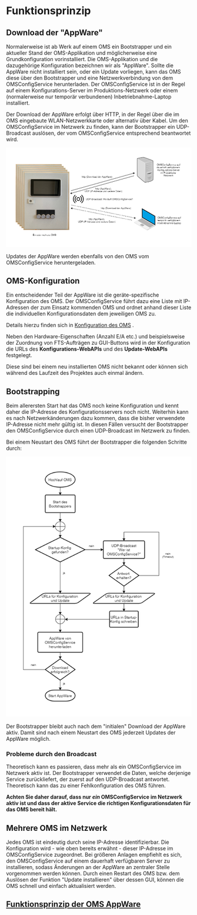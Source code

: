 # Funktionsprinzip

## Download der "AppWare"

Normalerweise ist ab Werk auf einem OMS ein Bootstrapper und ein aktueller Stand der OMS-Applikation und möglicherweise eine Grundkonfiguration vorinstalliert. 
Die OMS-Applikation und die dazugehörige Konfiguration bezeichnen wir als "AppWare". Sollte die AppWare nicht installiert sein, oder ein Update vorliegen, kann das OMS diese über den Bootstrapper und eine Netzwerkverbindung von dem OMSConfigService herunterladen. Der OMSConfigService ist in der Regel auf einem Konfigurations-Server im Produktions-Netzwerk oder einem (normalerweise nur temporär verbundenen) Inbetriebnahme-Laptop installiert.  

Der Download der AppWare erfolgt über HTTP, in der Regel über die im OMS eingebaute WLAN-Netzwerkkarte oder alternativ über Kabel. Um den OMSConfigService im Netzwerk zu finden, kann der Bootstrapper ein UDP-Broadcast auslösen, der vom OMSConfigService entsprechend beantwortet wird.

![Verbindung zum OMSConfigService](./OMSOverview.png?raw=true "Verbindung zu einem Server mit OMSConfigService")


Updates der AppWare werden ebenfalls von den OMS vom OMSConfigService heruntergeladen.

## OMS-Konfiguration
Ein entscheidender Teil der AppWare ist die geräte-spezifische Konfiguration des OMS. Der OMSConfigService führt dazu eine Liste mit IP-Adressen der zum Einsatz kommenden OMS und ordnet anhand dieser Liste die individuellen Konfigurationsdaten dem jeweiligen OMS zu.

Details hierzu finden sich in 
[Konfiguration des OMS](../configuration/configuration_main.md)
.

Neben den Hardware-Eigenschaften (Anzahl E/A etc.) und beispielsweise der Zuordnung von FTS-Aufträgen zu GUI-Buttons wird in der Konfiguration die URLs des **Konfigurations-WebAPIs** und des **Update-WebAPIs** festgelegt.

Diese sind bei einem neu installierten OMS nicht bekannt oder können sich während des Laufzeit des Projektes auch einmal ändern.

## Bootstrapping
Beim allerersten Start hat das OMS noch keine Konfiguration und kennt daher die IP-Adresse des Konfigurationsservers noch nicht. Weiterhin kann es nach Netzwerkänderungen dazu kommen, dass die bisher verwendete IP-Adresse nicht mehr gültig ist. In diesen Fällen versucht der Bootstrapper den OMSConfigService durch einen UDP-Broadcast im Netzwerk zu finden. 

Bei einem Neustart des OMS führt der Bootstrapper die folgenden Schritte durch:

![Bootstrapping der AppWare](./BootstrapperFlow3.png?raw=true "OMS Bootstrapping der AppWare")


Der Bootstrapper bleibt auch nach dem "initialen" Download der AppWare aktiv. Damit sind nach einem Neustart des OMS jederzeit Updates der AppWare möglich. 

### Probleme durch den Broadcast
Theoretisch kann es passieren, dass mehr als ein OMSConfigService im Netzwerk aktiv ist. Der Bootstrapper verwendet die Daten, welche derjenige Service zurückliefert, der zuerst auf den UDP-Broadcast antwortet. Theoretisch kann das zu einer Fehlkonfiguration des OMS führen. 

**Achten Sie daher darauf, dass nur *ein* OMSConfigService im Netzwerk aktiv ist und dass der aktive Service die richtigen Konfigurationsdaten für das OMS bereit hält.**

## Mehrere OMS im Netzwerk
Jedes OMS ist eindeutig durch seine IP-Adresse identifizierbar. Die Konfiguration wird - wie oben bereits erwähnt - dieser IP-Adresse im OMSConfigService zugeordnet. Bei größeren Anlagen empfiehlt es sich, den OMSConfigService auf einem dauerhaft verfügbaren Server zu installieren, sodass Änderungen an der AppWare an zentraler Stelle vorgenommen werden können. Durch einen Restart des OMS bzw. dem Auslösen der Funktion "Update installieren" über dessen GUI, können die OMS schnell und einfach aktualisiert werden.

## [Funktionsprinzip der OMS AppWare](./working_principle_appware.md)

